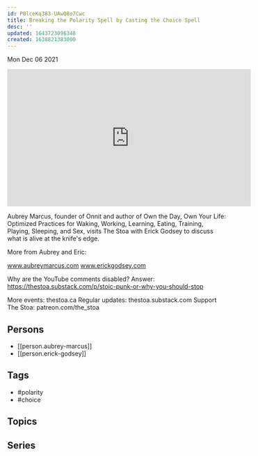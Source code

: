 ```yaml
---
id: P0lceKq383-UAwQ8o7Cwc
title: Breaking the Polarity Spell by Casting the Choice Spell
desc: ''
updated: 1643723096348
created: 1638821383000
---
```





Mon Dec 06 2021

<iframe width="560" height="315" src="https://www.youtube.com/embed/Y8drr0BE0Zg" title="Breaking the Polarity Spell by Casting the Choice Spell w/ Aubrey Marcus and Erick Godsey" frameborder="0" allow="accelerometer; autoplay; clipboard-write; encrypted-media; gyroscope; picture-in-picture" allowfullscreen ></iframe>

Aubrey Marcus, founder of Onnit and author of Own the Day, Own Your Life: Optimized Practices for Waking, Working, Learning, Eating, Training, Playing, Sleeping, and Sex, visits The Stoa with Erick Godsey to discuss what is alive at the knife's edge. 

More from Aubrey and Eric: 

www.aubreymarcus.com
www.erickgodsey.com

Why are the YouTube comments disabled? Answer: https://thestoa.substack.com/p/stoic-punk-or-why-you-should-stop

More events: thestoa.ca
Regular updates: thestoa.substack.com
Support The Stoa: patreon.com/the_stoa

## Persons

- [[person.aubrey-marcus]]
- [[person.erick-godsey]]

## Tags

- #polarity
- #choice

## Topics



## Series



